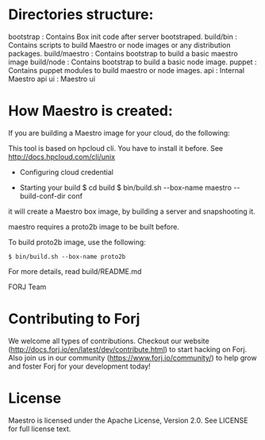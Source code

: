 Directories structure:
======================

bootstrap     : Contains Box init code after server bootstraped.
build/bin     : Contains scripts to build Maestro or node images or any distribution packages.
build/maestro : Contains bootstrap to build a basic maestro image
build/node    : Contains bootstrap to build a basic node image.
puppet        : Contains puppet modules to build maestro or node images.
api           : Internal Maestro api
ui            : Maestro ui

How Maestro is created:
=======================

If you are building a Maestro image for your cloud, do the following:

This tool is based on hpcloud cli. You have to install it before. See http://docs.hpcloud.com/cli/unix

* Configuring cloud credential

* Starting your build
    $ cd build
    $ bin/build.sh --box-name maestro --build-conf-dir conf

it will create a Maestro box image, by building a server and snapshooting it.

maestro requires a proto2b image to be built before.

To build proto2b image, use the following:

    $ bin/build.sh --box-name proto2b

For more details, read build/README.md

FORJ Team

Contributing to Forj
=====================
We welcome all types of contributions.  Checkout our website (http://docs.forj.io/en/latest/dev/contribute.html)
to start hacking on Forj.  Also join us in our community (https://www.forj.io/community/) to help grow and foster Forj for
your development today!

License
=====================
Maestro is licensed under the Apache License, Version 2.0.  See LICENSE for full license text.
